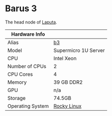 
# Barus 3

The head node of [Laputa](/systems/laputa).

**Hardware Info** | |
---|---
Alias | [b3]()
Model | Supermicro 1U Server
CPU | Intel Xeon
Number of CPUs | 2
CPU Cores | 4
Memory | 39 GB DDR2
GPU | n/a
Storage | 74.5GB
Operating System | [Rocky Linux](https://rockylinux.org/)

